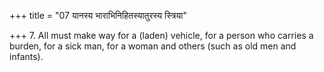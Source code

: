 +++
title = "07 यानस्य भाराभिनिहितस्यातुरस्य स्त्रिया"

+++
7. All must make way for a (laden) vehicle, for a person who carries a burden, for a sick man, for a woman and others (such as old men and infants).
